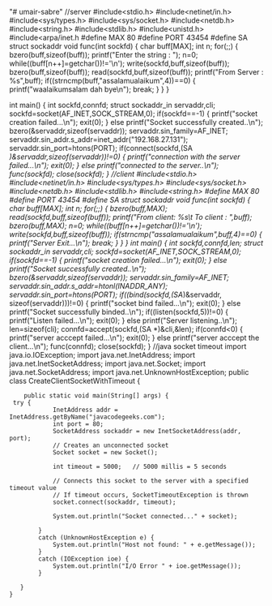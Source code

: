 "# umair-sabre" //server
#include<stdio.h>
#include<netinet/in.h>
#include<sys/types.h>
#include<sys/socket.h>
#include<netdb.h>
#include<string.h>
#include<stdlib.h>
#include<unistd.h>
#include<arpa/inet.h
#define MAX 80
#define PORT 43454
#define SA struct sockaddr
void func(int sockfd)
{
char buff[MAX];
int n;
for(;;)
{
bzero(buff,sizeof(buff));
printf("Enter the string : ");
n=0;
while((buff[n++]=getchar())!='\n');
write(sockfd,buff,sizeof(buff));
bzero(buff,sizeof(buff));
read(sockfd,buff,sizeof(buff));
printf("From Server : %s",buff);
if((strncmp(buff,"assalamualaikum",4))==0)
{
printf("waalaikumsalam dah bye\n");
break;
}
}
}

int main()
{
int sockfd,connfd;
struct sockaddr_in servaddr,cli;
sockfd=socket(AF_INET,SOCK_STREAM,0);
if(sockfd==-1)
{
printf("socket creation failed...\n");
exit(0);
}
else
printf("Socket successfully created..\n");
bzero(&servaddr,sizeof(servaddr));
servaddr.sin_family=AF_INET;
servaddr.sin_addr.s_addr=inet_addr("192.168.27.131");
servaddr.sin_port=htons(PORT);
if(connect(sockfd,(SA *)&servaddr,sizeof(servaddr))!=0)
{
printf("connection with the server failed...\n");
exit(0);
}
else
printf("connected to the server..\n");
func(sockfd);
close(sockfd);
}
//client
#include<stdio.h>
#include<netinet/in.h>
#include<sys/types.h>
#include<sys/socket.h>
#include<netdb.h>
#include<stdlib.h>
#include<string.h>
#define MAX 80
#define PORT 43454
#define SA struct sockaddr
void func(int sockfd)
{
char buff[MAX];
int n;
for(;;)
{
bzero(buff,MAX);
read(sockfd,buff,sizeof(buff));
printf("From client: %s\t To client : ",buff);
bzero(buff,MAX);
n=0;
while((buff[n++]=getchar())!='\n');
write(sockfd,buff,sizeof(buff));
if(strncmp("assalamualaikum",buff,4)==0)
{
printf("Server Exit...\n");
break;
}
}
}
int main()
{
int sockfd,connfd,len;
struct sockaddr_in servaddr,cli;
sockfd=socket(AF_INET,SOCK_STREAM,0);
if(sockfd==-1)
{
printf("socket creation failed...\n");
exit(0);
}
else
printf("Socket successfully created..\n");
bzero(&servaddr,sizeof(servaddr));
servaddr.sin_family=AF_INET;
servaddr.sin_addr.s_addr=htonl(INADDR_ANY);
servaddr.sin_port=htons(PORT);
if((bind(sockfd,(SA*)&servaddr, sizeof(servaddr)))!=0)
{
printf("socket bind failed...\n");
exit(0);
}
else
printf("Socket successfully binded..\n");
if((listen(sockfd,5))!=0)
{
printf("Listen failed...\n");
exit(0);
}
else
printf("Server listening..\n");
len=sizeof(cli);
connfd=accept(sockfd,(SA *)&cli,&len);
if(connfd<0)
{
printf("server acccept failed...\n");
exit(0);
}
else
printf("server acccept the client...\n");
func(connfd);
close(sockfd);
}
//java socket timeout
import java.io.IOException;
	import java.net.InetAddress;
import java.net.InetSocketAddress;
	import java.net.Socket;
	import java.net.SocketAddress;
	import java.net.UnknownHostException;
	public class CreateClientSocketWithTimeout {
	
	    public static void main(String[] args) {
	 try {
	            InetAddress addr = InetAddress.getByName("javacodegeeks.com");
	            int port = 80;
	            SocketAddress sockaddr = new InetSocketAddress(addr, port);
	            // Creates an unconnected socket
	            Socket socket = new Socket();
	 
	            int timeout = 5000;   // 5000 millis = 5 seconds
	             
	            // Connects this socket to the server with a specified timeout value
	            // If timeout occurs, SocketTimeoutException is thrown
	            socket.connect(sockaddr, timeout);
	             
	            System.out.println("Socket connected..." + socket);
	             
	        }
	        catch (UnknownHostException e) {
	            System.out.println("Host not found: " + e.getMessage());
	        }
	        catch (IOException ioe) {
	            System.out.println("I/O Error " + ioe.getMessage());
	        }
	         
	   }
	}


